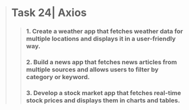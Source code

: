 > # Task 24| Axios
> > ### 1. Create a weather app that fetches weather data for multiple locations and displays it in a user-friendly way.
> > ### 2. Build a news app that fetches news articles from multiple sources and allows users to filter by category or keyword.
> > ### 3. Develop a stock market app that fetches real-time stock prices and displays them in charts and tables.
